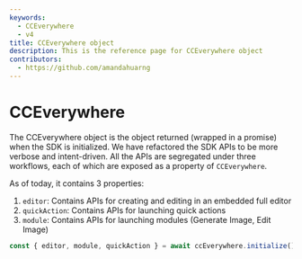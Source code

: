 ```yaml
---
keywords:
  - CCEverywhere
  - v4
title: CCEverywhere object
description: This is the reference page for CCEverywhere object
contributors:
  - https://github.com/amandahuarng
--- 
```


# CCEverywhere

The CCEverywhere object is the object returned (wrapped in a promise) when the SDK is initialized. We have refactored the SDK APIs to be more verbose and intent-driven. All the APIs are segregated under three workflows, each of which are exposed as a property of `CCEverywhere`.

As of today, it contains 3 properties:

1. `editor`: Contains APIs for creating and editing in an embedded full editor
2. `quickAction`: Contains APIs for launching quick actions
3. `module`: Contains APIs for launching modules (Generate Image, Edit Image)

<!-- 4. `close()`: Closes the active editor modal
1. `terminate()`: Un-initializes the active `CCEverywhere` instance -->

```js
const { editor, module, quickAction } = await ccEverywhere.initialize();
```
